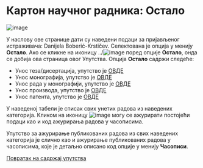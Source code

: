 # Картон научног радника: Остало 

![image](https://user-images.githubusercontent.com/29538544/179418890-b2104f0e-6164-40f9-9180-4ce4f2b8eee1.png)

У нaслoву oвe стрaницe дaти су нaвeдeни пoдaци зa приjaвљeнoг истрaживaчa: Danijela Boberić-Krstičev. Селектована је опција у менију **Остало**. Ако се кликне на иконицу ../![image](../images/help.png) поред опције **Остало**, онда се добија ова страница овог Упутства. Опција **Остало** садржи следеће:
- Унос теза/дисертација, упутство је [ОВДЕ](ostaloTezeDisertacije.md)
- Унос монографија, упутство је [ОВДЕ](ostaloMonografije.md)
- Унос рада у монографији, упутство је [ОВДЕ](radoviUmonografiji.md)
- Унос производа, упутство је [ОВДЕ](OstaloProizvodi.md)
- Унос патента, упутство је [ОВДЕ](OstaloPatenti.md)

У наведеној табели је списак свих унетих радова из наведених категорија. Кликом на иконицу ![image](../images/edit24.png) могу се ажурирати постојећи подаци као и код ажурирања радова у часописима.

 Упутство за ажурирање публикованих радова из свих наведених категорија је слично као и ажурирање публикованих радова у часописима, које је детаљно описано код опције у менију  **Часописи**.

[Повратак на садржај упутства](../../uputstvo.md#садржај)

